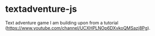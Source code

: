 # textadventure-js
Text adventure game I am building upon from a tutorial (https://www.youtube.com/channel/UCXHPLNOp6DXvkoQMSazj8Pg).
